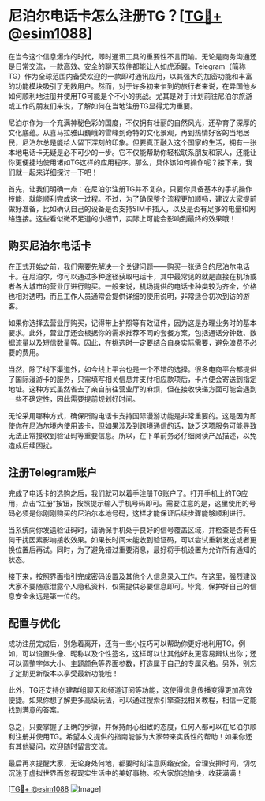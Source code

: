 # 尼泊尔电话卡怎么注册TG？[[TG💪+ @esim1088](https://t.me/s/esim1088)]

在当今这个信息爆炸的时代，即时通讯工具的重要性不言而喻。无论是商务沟通还是日常交流，一款高效、安全的聊天软件都能让人如虎添翼。Telegram（简称TG）作为全球范围内备受欢迎的一款即时通讯应用，以其强大的加密功能和丰富的功能模块吸引了无数用户。然而，对于许多初来乍到的旅行者来说，在异国他乡如何顺利地注册并使用TG可能是个不小的挑战。尤其是对于计划前往尼泊尔旅游或工作的朋友们来说，了解如何在当地注册TG显得尤为重要。

尼泊尔作为一个充满神秘色彩的国度，不仅拥有壮丽的自然风光，还孕育了深厚的文化底蕴。从喜马拉雅山巍峨的雪峰到奇特的文化景观，再到热情好客的当地居民，尼泊尔总是能给人留下深刻的印象。但要真正融入这个国家的生活，拥有一张本地电话卡无疑是必不可少的一步。它不仅能帮助你轻松联系朋友和家人，还能让你更便捷地使用诸如TG这样的应用程序。那么，具体该如何操作呢？接下来，我们就一起来详细探讨一下吧！

首先，让我们明确一点：在尼泊尔注册TG并不复杂，只要你具备基本的手机操作技能，就能顺利完成这一过程。不过，为了确保整个流程更加顺畅，建议大家提前做好准备，比如确认自己的设备是否支持SIM卡插入，以及是否有足够的电量和网络连接。这些看似微不足道的小细节，实际上可能会影响到最终的效果哦！

## 购买尼泊尔电话卡

在正式开始之前，我们需要先解决一个关键问题——购买一张适合的尼泊尔电话卡。在尼泊尔，你可以通过多种途径获取电话卡，其中最常见的就是直接在机场或者各大城市的营业厅进行购买。一般来说，机场提供的电话卡种类较为齐全，价格也相对透明，而且工作人员通常会提供详细的使用说明，非常适合初次到访的游客。

如果你选择去营业厅购买，记得带上护照等有效证件，因为这是办理业务时的基本要求。此外，营业厅还会根据你的需求推荐不同的套餐方案，包括通话分钟数、数据流量以及短信数量等。因此，在挑选时一定要结合自身实际需要，避免浪费不必要的费用。

当然，除了线下渠道外，如今线上平台也是一个不错的选择。很多电商平台都提供了国际漫游卡的服务，只需填写相关信息并支付相应款项后，卡片便会寄送到指定地址。这种方式虽然省去了亲自前往营业厅的麻烦，但在接收快递方面可能会遇到一些不确定性，因此需要提前规划好时间。

无论采用哪种方式，确保所购电话卡支持国际漫游功能是非常重要的。这是因为即使你在尼泊尔境内使用该卡，但如果涉及到跨境通信的话，缺乏这项服务可能导致无法正常接收到验证码等重要信息。所以，在下单前务必仔细阅读产品描述，以免造成后续困扰。

## 注册Telegram账户

完成了电话卡的选购之后，我们就可以着手注册TG账户了。打开手机上的TG应用，点击“注册”按钮，按照提示输入手机号码即可。需要注意的是，这里使用的号码必须是你刚刚购买的尼泊尔本地号码，这样才能保证后续步骤能够顺利进行。

当系统向你发送验证码时，请确保手机处于良好的信号覆盖区域，并检查是否有任何干扰因素影响接收效果。如果长时间未能收到验证码，可以尝试重新发送或者更换位置后再试。同时，为了避免错过重要消息，最好将手机设置为允许所有通知的状态。

接下来，按照界面指引完成密码设置及其他个人信息录入工作。在这里，强烈建议大家不要随意泄露个人隐私资料，仅需提供必要信息即可。毕竟，保护好自己的信息安全永远是第一位的。

## 配置与优化

成功注册完成后，别急着离开，还有一些小技巧可以帮助你更好地利用TG。例如，可以设置头像、昵称以及个性签名，这样可以让其他好友更容易辨认出你；还可以调整字体大小、主题颜色等界面参数，打造属于自己的专属风格。另外，别忘了定期更新版本以享受最新功能哦！

此外，TG还支持创建群组聊天和频道订阅等功能，这使得信息传播变得更加高效便捷。如果你想了解更多高级玩法，可以通过搜索引擎查找相关教程，相信一定能找到满意的答案。

总之，只要掌握了正确的步骤，并保持耐心细致的态度，任何人都可以在尼泊尔顺利注册并使用TG。希望本文提供的指南能够为大家带来实质性的帮助！如果你还有其他疑问，欢迎随时留言交流。

最后再次提醒大家，无论身处何地，都要时刻注意网络安全，合理安排时间，切勿沉迷于虚拟世界而忽视现实生活中的美好事物。祝大家旅途愉快，收获满满！

[[TG💪+ @esim1088](https://t.me/s/esim1088) ![Image](https://i.postimg.cc/4NQfJmqS/Snipaste-2025-05-13-00-14-12.png)]